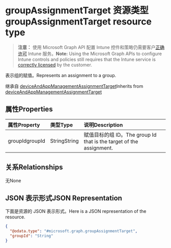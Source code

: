 # <a name="groupassignmenttarget-resource-type"></a><span data-ttu-id="3fe34-101">groupAssignmentTarget 资源类型</span><span class="sxs-lookup"><span data-stu-id="3fe34-101">groupAssignmentTarget resource type</span></span>

> <span data-ttu-id="3fe34-102">**注意：** 使用 Microsoft Graph API 配置 Intune 控件和策略仍需要客户[正确许可](https://go.microsoft.com/fwlink/?linkid=839381) Intune 服务。</span><span class="sxs-lookup"><span data-stu-id="3fe34-102">**Note:** Using the Microsoft Graph APIs to configure Intune controls and policies still requires that the Intune service is [correctly licensed](https://go.microsoft.com/fwlink/?linkid=839381) by the customer.</span></span>

<span data-ttu-id="3fe34-103">表示组的赋值。</span><span class="sxs-lookup"><span data-stu-id="3fe34-103">Represents an assignment to a group.</span></span>

<span data-ttu-id="3fe34-104">继承自 [deviceAndAppManagementAssignmentTarget](../resources/intune_shared_deviceandappmanagementassignmenttarget.md)</span><span class="sxs-lookup"><span data-stu-id="3fe34-104">Inherits from [deviceAndAppManagementAssignmentTarget](../resources/intune_shared_deviceandappmanagementassignmenttarget.md)</span></span>

## <a name="properties"></a><span data-ttu-id="3fe34-105">属性</span><span class="sxs-lookup"><span data-stu-id="3fe34-105">Properties</span></span>
|<span data-ttu-id="3fe34-106">属性</span><span class="sxs-lookup"><span data-stu-id="3fe34-106">Property</span></span>|<span data-ttu-id="3fe34-107">类型</span><span class="sxs-lookup"><span data-stu-id="3fe34-107">Type</span></span>|<span data-ttu-id="3fe34-108">说明</span><span class="sxs-lookup"><span data-stu-id="3fe34-108">Description</span></span>|
|:---|:---|:---|
|<span data-ttu-id="3fe34-109">groupId</span><span class="sxs-lookup"><span data-stu-id="3fe34-109">groupId</span></span>|<span data-ttu-id="3fe34-110">String</span><span class="sxs-lookup"><span data-stu-id="3fe34-110">String</span></span>|<span data-ttu-id="3fe34-111">赋值目标的组 ID。</span><span class="sxs-lookup"><span data-stu-id="3fe34-111">The group Id that is the target of the assignment.</span></span>|

## <a name="relationships"></a><span data-ttu-id="3fe34-112">关系</span><span class="sxs-lookup"><span data-stu-id="3fe34-112">Relationships</span></span>
<span data-ttu-id="3fe34-113">无</span><span class="sxs-lookup"><span data-stu-id="3fe34-113">None</span></span>
## <a name="json-representation"></a><span data-ttu-id="3fe34-114">JSON 表示形式</span><span class="sxs-lookup"><span data-stu-id="3fe34-114">JSON Representation</span></span>
<span data-ttu-id="3fe34-115">下面是资源的 JSON 表示形式。</span><span class="sxs-lookup"><span data-stu-id="3fe34-115">Here is a JSON representation of the resource.</span></span>
<!-- {
  "blockType": "resource",
  "@odata.type": "microsoft.graph.groupAssignmentTarget"
}
-->
``` json
{
  "@odata.type": "#microsoft.graph.groupAssignmentTarget",
  "groupId": "String"
}
```



